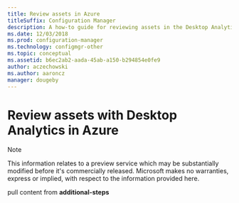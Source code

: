 ```yaml
---
title: Review assets in Azure
titleSuffix: Configuration Manager
description: A how-to guide for reviewing assets in the Desktop Analytics service in Azure.
ms.date: 12/03/2018
ms.prod: configuration-manager
ms.technology: configmgr-other
ms.topic: conceptual
ms.assetid: b6ec2ab2-aada-45ab-a150-b294854e0fe9
author: aczechowski
ms.author: aaroncz
manager: dougeby
---
```


# Review assets with Desktop Analytics in Azure

> [!Note]  
> This information relates to a preview service which may be substantially modified before it's commercially released. Microsoft makes no warranties, express or implied, with respect to the information provided here.  

pull content from **additional-steps**